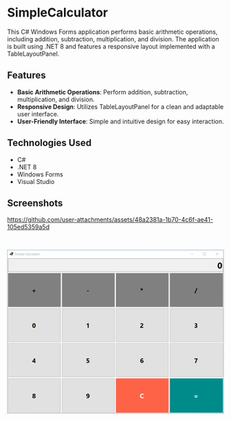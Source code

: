 # SimpleCalculator

This C# Windows Forms application performs basic arithmetic operations, including addition, subtraction, multiplication, and division. The application is built using .NET 8 and features a responsive layout implemented with a TableLayoutPanel.

## Features

- **Basic Arithmetic Operations**: Perform addition, subtraction, multiplication, and division.
- **Responsive Design**: Utilizes TableLayoutPanel for a clean and adaptable user interface.
- **User-Friendly Interface**: Simple and intuitive design for easy interaction.

## Technologies Used
* C#
* .NET 8
* Windows Forms
* Visual Studio

## Screenshots
https://github.com/user-attachments/assets/48a2381a-1b70-4c6f-ae41-105ed5359a5d

<br/>
<p align="center">
  <img src="./assets/01.png" alt="Simple Calculator"/>
</p>
